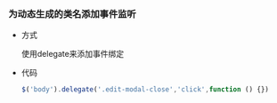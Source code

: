 ### 为动态生成的类名添加事件监听

* 方式

  使用delegate来添加事件绑定

* 代码

  ```javascript
  $('body').delegate('.edit-modal-close','click',function () {})
  ```

  ​
